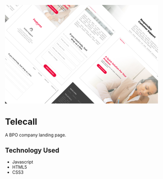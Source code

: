 <img src="https://github.com/mondejarmarron18/telecall/blob/main/images/telecall.jpg?raw=true"/>

# Telecall

<p>A BPO company landing page.</p>

## Technology Used
- Javascript
- HTML5
- CSS3
